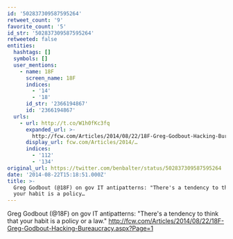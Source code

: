```yaml
---
id: '502837309587595264'
retweet_count: '9'
favorite_count: '5'
id_str: '502837309587595264'
retweeted: false
entities:
  hashtags: []
  symbols: []
  user_mentions:
    - name: 18F
      screen_name: 18F
      indices:
        - '14'
        - '18'
      id_str: '2366194867'
      id: '2366194867'
  urls:
    - url: http://t.co/W1h0fKc3fq
      expanded_url: >-
        http://fcw.com/Articles/2014/08/22/18F-Greg-Godbout-Hacking-Bureaucracy.aspx?Page=1
      display_url: fcw.com/Articles/2014/…
      indices:
        - '112'
        - '134'
original_url: https://twitter.com/benbalter/status/502837309587595264
date: '2014-08-22T15:18:51.000Z'
title: >-
  Greg Godbout (@18F) on gov IT antipatterns: "There's a tendency to think that
  your habit is a policy…
---
```


Greg Godbout (@18F) on gov IT antipatterns: "There's a tendency to think that your habit is a policy or a law." http://fcw.com/Articles/2014/08/22/18F-Greg-Godbout-Hacking-Bureaucracy.aspx?Page=1